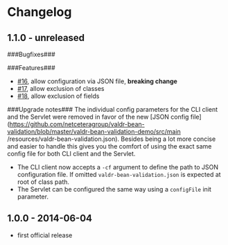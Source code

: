 # Changelog

## 1.1.0 - unreleased

###Bugfixes###

###Features###

- [#16](https://github.com/netceteragroup/valdr-bean-validation/issues/16), allow configuration via JSON file,
**breaking change**
- [#17](https://github.com/netceteragroup/valdr-bean-validation/issues/17), allow exclusion of classes
- [#18](https://github.com/netceteragroup/valdr-bean-validation/issues/18), allow exclusion of fields

###Upgrade notes###
The individual config parameters for the CLI client and the Servlet were removed in favor of the new [JSON config
file](https://github.com/netceteragroup/valdr-bean-validation/blob/master/valdr-bean-validation-demo/src/main
/resources/valdr-bean-validation.json). Besides being a lot more concise and easier to handle this gives you the
comfort of using the exact same config file for both CLI client and the Servlet.

- The CLI client now accepts a `-cf` argument to define the path to JSON configuration file. If omitted
`valdr-bean-validation.json` is expected at root of class path.
- The Servlet can be configured the same way using a `configFile` init parameter.

## 1.0.0 - 2014-06-04
- first official release
